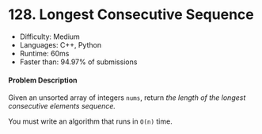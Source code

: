 # 128. Longest Consecutive Sequence

- Difficulty: Medium
- Languages: C++, Python
- Runtime: 60ms
- Faster than: 94.97% of submissions

#### Problem Description

Given an unsorted array of integers `nums`, return *the length of the longest consecutive elements sequence.*

You must write an algorithm that runs in `O(n)` time.

